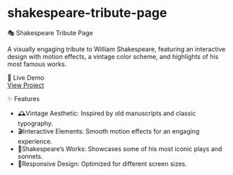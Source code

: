 # shakespeare-tribute-page
🎭 Shakespeare Tribute Page  

A visually engaging tribute to William Shakespeare, featuring an interactive design with motion effects, a vintage color scheme, and highlights of his most famous works.  

🔗 Live Demo  
[View Project](https://your-github-AfridhaBegum.github.io/shakespeare-tribute-page/)  

✨ Features  
- 🕰️Vintage Aesthetic: Inspired by old manuscripts and classic typography.  
- 🎬Interactive Elements: Smooth motion effects for an engaging experience.  
- 📜Shakespeare’s Works: Showcases some of his most iconic plays and sonnets.  
- 📱Responsive Design: Optimized for different screen sizes.
